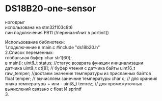 # DS18B20-one-sensor
ногодрыг  
использована на stm32f103c8t6  
пин подключения PB11  //переназнАчит в portinit()    
      
Использование библиотеки:   
1.подключение в main.c          #include "ds18b20.h"       
2.Список переменных:  
          глобальная буфер  char str1[60];          
          в main():
            uint8_t status;             //статус возврата функции инициализации датчика
            uint8_t dt[8];          // буфер чтения с датчика байты
            uint16_t raw_temper;    //достаем значение температуры из присланных байтов
            float temper;          // вычисляем занечние температуры
            char c;					// для хранеия знака температуры  + или -
            uint8_t temrez;	      // для промежуточных вычислений связано с float И sprintf   
3.           
